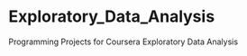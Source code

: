 Exploratory_Data_Analysis
=========================

Programming Projects for Coursera Exploratory Data Analysis
